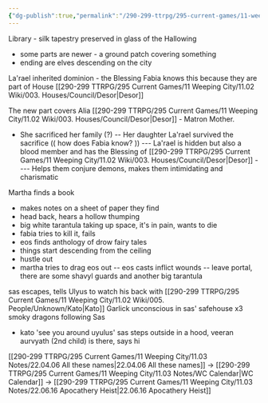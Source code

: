 ```yaml
---
{"dg-publish":true,"permalink":"/290-299-ttrpg/295-current-games/11-weeping-city/11-03-notes/22-04-24-a-history-of-dragons/","dgHomeLink":true,"dgPassFrontmatter":false,"dgShowBacklinks":true,"dgShowLocalGraph":false,"dgShowInlineTitle":true}
---
```



Library - silk tapestry preserved in glass of the Hallowing
- some parts are newer - a ground patch covering something
- ending are elves descending on the city

La'rael inherited dominion - the Blessing
Fabia knows this because they are part of House [[290-299 TTRPG/295 Current Games/11 Weeping City/11.02 Wiki/003. Houses/Council/Desor|Desor]]

The new part covers Alia [[290-299 TTRPG/295 Current Games/11 Weeping City/11.02 Wiki/003. Houses/Council/Desor|Desor]] - Matron Mother. 
- She sacrificed her family (?)
-- Her daughter La'rael survived the sacrifice
(( how does Fabia know? ))
--- La'rael is hidden but also a blood member and has the Blessing of [[290-299 TTRPG/295 Current Games/11 Weeping City/11.02 Wiki/003. Houses/Council/Desor|Desor]]
---- Helps them conjure demons, makes them intimidating and charismatic

Martha finds a book
- makes notes on a sheet of paper they find
- head back, hears a hollow thumping
- big white tarantula taking up space, it's in pain, wants to die
- fabia tries to kill it, fails
- eos finds anthology of drow fairy tales
- things start descending from the ceiling
- hustle out
- martha tries to drag eos out
-- eos casts inflict wounds
-- leave portal, there are some shavyl guards and another big tarantula

sas escapes, tells Ulyus to watch his back with [[290-299 TTRPG/295 Current Games/11 Weeping City/11.02 Wiki/005. People/Unknown/Kato|Kato]]
Garlick unconscious in sas' safehouse
x3 smoky dragons following Sas
- kato 'see you around uyulus'
sas steps outside in a hood, veeran aurvyath (2nd child) is there, says hi 

[[290-299 TTRPG/295 Current Games/11 Weeping City/11.03 Notes/22.04.06 All these names|22.04.06 All these names]] -> [[290-299 TTRPG/295 Current Games/11 Weeping City/11.03 Notes/WC Calendar|WC Calendar]] -> [[290-299 TTRPG/295 Current Games/11 Weeping City/11.03 Notes/22.06.16 Apocathery Heist|22.06.16 Apocathery Heist]]